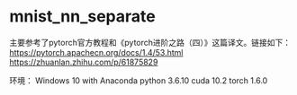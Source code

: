 # mnist_nn_separate
主要参考了pytorch官方教程和《pytorch进阶之路（四）》这篇译文。链接如下：
https://pytorch.apachecn.org/docs/1.4/53.html
https://zhuanlan.zhihu.com/p/61875829

环境：
Windows 10 with Anaconda
python 3.6.10
cuda 10.2
torch 1.6.0

